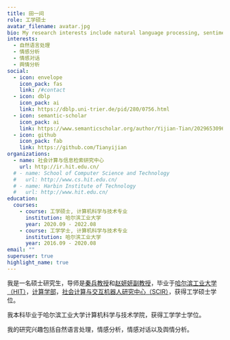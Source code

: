 ```yaml
---
title: 田一间
role: 工学硕士
avatar_filename: avatar.jpg
bio: My research interests include natural language processing, sentiment analysis.
interests:
  - 自然语言处理
  - 情感分析
  - 情感对话
  - 舆情分析
social:
  - icon: envelope
    icon_pack: fas
    link: /#contact
  - icon: dblp
    icon_pack: ai
    link: https://dblp.uni-trier.de/pid/280/0756.html
  - icon: semantic-scholar
    icon_pack: ai
    link: https://www.semanticscholar.org/author/Yijian-Tian/2029653096
  - icon: github
    icon_pack: fab
    link: https://github.com/Tianyijian
organizations:
  - name: 社会计算与信息检索研究中心
    url: http://ir.hit.edu.cn/
  # - name: School of Computer Science and Technology
  #   url: http://www.cs.hit.edu.cn/
  # - name: Harbin Institute of Technology
  #   url: http://www.hit.edu.cn/
education:
  courses:
    - course: 工学硕士, 计算机科学与技术专业
      institution: 哈尔滨工业大学
      year: 2020.09 - 2022.08
    - course: 工学学士, 计算机科学与技术专业
      institution: 哈尔滨工业大学
      year: 2016.09 - 2020.08
email: ""
superuser: true
highlight_name: true
---
```

我是一名硕士研究生，导师是[秦兵教授](http://ir.hit.edu.cn/~qinb/)和[赵妍妍副教授](http://ir.hit.edu.cn/~yanyan/)，毕业于[哈尔滨工业大学（HIT）](http://www.hit.edu.cn/)，[计算学部](http://cs.hit.edu.cn/)，[社会计算与交互机器人研究中心（SCIR）](http://ir.hit.edu.cn/)，获得工学硕士学位。

我本科毕业于哈尔滨工业大学计算机科学与技术学院，获得工学学士学位。

我的研究兴趣包括自然语言处理，情感分析，情感对话以及舆情分析。
<!-- I obtained B.S. degree in School of Computer Science and Technology from HIT in June 2020. -->

<!-- {{< icon name="download" pack="fas" >}} Download my {{< staticref "uploads/demo_resume.pdf" "newtab" >}}resumé{{< /staticref >}}. -->